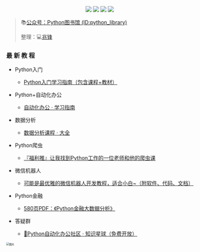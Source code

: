 <div align="center">
    <a href="https://github.com/zhaofeng092/python_auto_office"> <img src="https://badgen.net/badge/Github/%E7%A8%8B%E5%BA%8F%E5%91%98?icon=github&color=red"></a>
    <a href="http://t.cn/A6Gkrbzw"> <img src="https://badgen.net/badge/follow/%E5%85%AC%E4%BC%97%E5%8F%B7?icon=rss&color=green"></a>
    <a href="https://space.bilibili.com/259649365"> <img src="https://badgen.net/badge/pick/B%E7%AB%99?icon=dependabot&color=blue"></a>
    <a href="https://mp.weixin.qq.com/s/CadAaJUTUlXmTxJAjFUfPQ"> <img src="https://badgen.net/badge/join/%E4%BA%A4%E6%B5%81%E7%BE%A4?icon=atom&color=yellow"></a>
</div>





> 📚[公众号：Python图书馆 (ID:python_library)](https://mp.weixin.qq.com/mp/homepage?__biz=MzUzNTc5NjA4NQ==&hid=1&sn=9e32f47b7e4e3322713397334a06686e)
>
> 整理：💻[兆锋](http://mp.weixin.qq.com/s?__biz=MzI2Nzg5MjgyNg==&mid=2247485212&idx=2&sn=4ecc5c315092ca6fc47bdb0cebeaca75&chksm=eaf6a629dd812f3fcb1d57ca0d342bfb4d9a62b8232614e01c841a3ad73e46de13dd1b8051f7&scene=21#wechat_redirect)



### 最 新 教 程 



- Python入门
  - [Python入门学习指南（包含课程+教材）](https://gitee.com/zhaofeng092/python_auto_office/blob/master/%E5%85%B3%E9%94%AE%E8%AF%8D/%E7%BE%A4%E8%81%8A/%E6%9C%80%E6%96%B0%E6%95%99%E7%A8%8B/%E5%85%A5%E9%97%A8.md)



- Python+自动化办公
  - [自动化办公 · 学习指南](https://gitee.com/zhaofeng092/python_auto_office/blob/master/%E5%85%B3%E9%94%AE%E8%AF%8D/%E7%BE%A4%E8%81%8A/%E6%9C%80%E6%96%B0%E6%95%99%E7%A8%8B/%E8%87%AA%E5%8A%A8%E5%8C%96%E5%8A%9E%E5%85%AC.md)



- 数据分析
  - [数据分析课程 · 大全](https://gitee.com/zhaofeng092/python_auto_office/blob/master/B%E7%AB%99/%E5%86%85%E5%B9%95-%E6%8A%A5%E4%BB%B7%E4%B8%8A%E4%B8%87%E7%9A%84%E5%A4%A7%E5%B1%8F%E6%95%B0%E6%8D%AE%E5%8F%AF%E8%A7%86%E5%8C%96%EF%BC%8C%E6%88%90%E6%9C%AC%E5%8F%AA%E6%9C%8910%E5%88%86%E9%92%9F%EF%BC%9F%EF%BC%88%E9%99%8418%E5%A5%97%E5%8F%AF%E8%A7%86%E5%8C%96%E6%A8%A1%E6%9D%BF%EF%BC%89/more_cource.md)



- Python爬虫
  - [『福利推』让我找到Python工作的一位老师和他的爬虫课](https://mp.weixin.qq.com/s/dUpSxPgTRMGTb5T7-Ya9Ow)



- 微信机器人
  - [可能是最优雅的微信机器人开发教程，适合小白~（附软件、代码、文档）](http://mp.weixin.qq.com/s?__biz=MzI2Nzg5MjgyNg==&mid=2247489466&idx=1&sn=a1d8ef5742d3fbbeea13b5f8eea1df15&chksm=eaf6b68fdd813f9974ef2d060da0eae9ebaf52871bc1406e89650bbd518eeba684bf2b9292d5#rd)



- Python金融
  - [580页PDF：《Python金融大数据分析》](http://mp.weixin.qq.com/s?__biz=MzI2Nzg5MjgyNg==&mid=2247490152&idx=3&sn=15556830abc7baefaac3ebfdd145a986&chksm=eaf6bb5ddd81324ba610d7908de76bb760937001f6f39fb81c8c176e4adacfde1fe57c76a690#rd)

- 答疑群
  - [🚸Python自动化办公社区 · 知识星球（免费开放）](http://mp.weixin.qq.com/s?__biz=MzI2Nzg5MjgyNg==&mid=2247489073&idx=1&sn=843697760f99a4ac662a339600a7e2ec&chksm=eaf6b704dd813e12dd94a23f28195a234dcbc7a15fa9e2ff7f39af47d97c5a4ee3fac8fc71d2&scene=21#wechat_redirect)



<img src="https://img-blog.csdnimg.cn/img_convert/9f9ea5e5338cbbfda46b8230d5fcf21e.png" alt="图片" style="zoom:50%;" />


